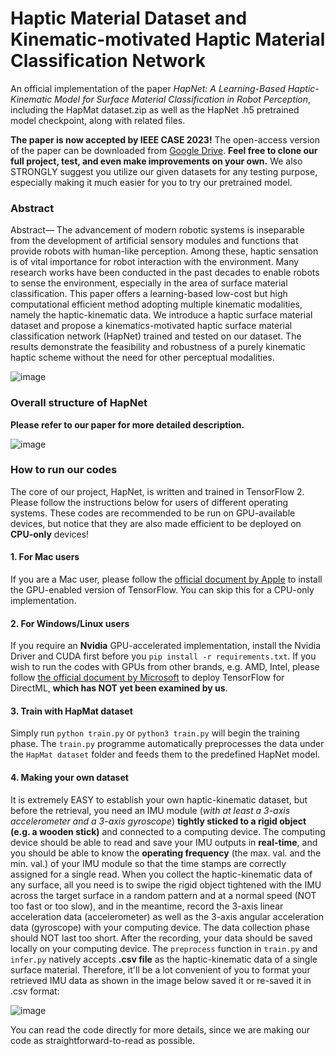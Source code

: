 # Haptic Material Dataset and Kinematic-motivated Haptic Material Classification Network
An official implementation of the paper _HapNet: A Learning-Based Haptic-Kinematic Model for Surface Material Classification in Robot Perception_, including the HapMat dataset.zip as well as the HapNet .h5 pretrained model checkpoint, along with related files. 

**The paper is now accepted by IEEE CASE 2023!** The open-access version of the paper can be downloaded from [Google Drive](https://drive.google.com/file/d/1221HU043OiFagdT_EtBUv9MBsV-KjA7t/view?usp=sharing). **Feel free to clone our full project, test, and even make improvements on your own.** We also STRONGLY suggest you utilize our given datasets for any testing purpose, especially making it much easier for you to try our pretrained model.

### Abstract
Abstract— The advancement of modern robotic systems is inseparable from the development of artificial sensory modules and functions that provide robots with human-like perception. Among these, haptic sensation is of vital importance for robot interaction with the environment. Many research works have been conducted in the past decades to enable robots to sense the environment, especially in the area of surface material classification. This paper offers a learning-based low-cost but high computational efficient method adopting multiple kinematic modalities, namely the haptic-kinematic data. We introduce a haptic surface material dataset and propose a kinematics-motivated haptic surface material classification network (HapNet) trained and tested on our dataset. The results demonstrate the feasibility and robustness of a purely kinematic haptic scheme without the need for other perceptual modalities.

![image](https://github.com/henryyantq/haptic-kinematics/assets/20149275/5e1b5fc4-1b5d-4130-baa6-f13e0e973492)

### Overall structure of HapNet
**Please refer to our paper for more detailed description.**

![image](https://github.com/henryyantq/haptic-kinematics/assets/20149275/e1944de4-6c9f-49c5-93c2-dd7b0e33fbf9)

### How to run our codes
The core of our project, HapNet, is written and trained in TensorFlow 2. Please follow the instructions below for users of different operating systems. These codes are recommended to be run on GPU-available devices, but notice that they are also made efficient to be deployed on **CPU-only** devices!

#### 1. For Mac users
If you are a Mac user, please follow the [official document by Apple](https://developer.apple.com/metal/tensorflow-plugin/) to install the GPU-enabled version of TensorFlow. You can skip this for a CPU-only implementation.

#### 2. For Windows/Linux users
If you require an **Nvidia** GPU-accelerated implementation, install the Nvidia Driver and CUDA first before you ```pip install -r requirements.txt```. If you wish to run the codes with GPUs from other brands, e.g. AMD, Intel, please follow [the official document by Microsoft](https://learn.microsoft.com/en-us/windows/ai/directml/gpu-tensorflow-plugin) to deploy TensorFlow for DirectML, **which has NOT yet been examined by us**.

#### 3. Train with HapMat dataset
Simply run ```python train.py``` or ```python3 train.py``` will begin the training phase. The ```train.py``` programme automatically preprocesses the data under the ```HapMat dataset``` folder and feeds them to the predefined HapNet model. 

#### 4. Making your own dataset
It is extremely EASY to establish your own haptic-kinematic dataset, but before the retrieval, you need an IMU module (_with at least a 3-axis accelerometer and a 3-axis gyroscope_) **tightly sticked to a rigid object (e.g. a wooden stick)** and connected to a computing device. The computing device should be able to read and save your IMU outputs in **real-time**, and you should be able to know the **operating frequency** (the max. val. and the min. val.) of your IMU module so that the time stamps are correctly assigned for a single read. When you collect the haptic-kinematic data of any surface, all you need is to swipe the rigid object tightened with the IMU across the target surface in a random pattern and at a normal speed (NOT too fast or too slow), and in the meantime, record the 3-axis linear acceleration data (accelerometer) as well as the 3-axis angular acceleration data (gyroscope) with your computing device. The data collection phase should NOT last too short. After the recording, your data should be saved locally on your computing device. The ```preprocess``` function in ```train.py``` and ```infer.py``` natively accepts **.csv file** as the haptic-kinematic data of a single surface material. Therefore, it'll be a lot convenient of you to format your retrieved IMU data as shown in the image below saved it or re-saved it in .csv format:

![image](https://github.com/henryyantq/haptic-kinematics/assets/20149275/9c900a3d-b798-4195-a640-3c0980b9eb7a)

You can read the code directly for more details, since we are making our code as straightforward-to-read as possible.
